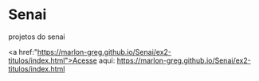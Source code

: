 # Senai
 projetos do senai

 <a href:"https://marlon-greg.github.io/Senai/ex2-titulos/index.html">Acesse aqui: https://marlon-greg.github.io/Senai/ex2-titulos/index.html </a>
